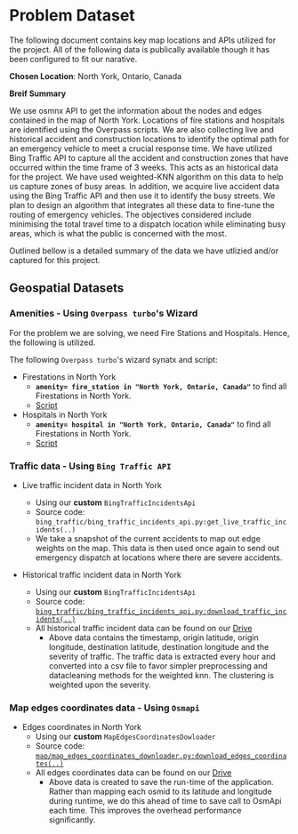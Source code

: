 # Problem Dataset 
The following document contains key map locations and APIs utilized for the project. All of the following data is publically available though it has been configured to fit our narative.  

**Chosen Location**: North York, Ontario, Canada

**Breif Summary** 

We use osmnx API to get the information about the nodes and edges contained in the map of North York. Locations of fire stations and hospitals are identified using the Overpass scripts. We are also collecting live and historical accident and construction locations to identify the optimal path for an emergency vehicle to meet a crucial response time. We have utilized Bing Traffic API to capture all the accident and construction zones that have occurred within the time frame of 3 weeks. This acts as an historical data for the project. We have used weighted-KNN algorithm on this data to help us capture zones of busy areas. In addition, we acquire live accident data using the Bing Traffic API and then use it to identify the busy streets. We plan to design an algorithm that integrates all these data to fine-tune the routing of emergency vehicles. The objectives considered include minimising the total travel time to a dispatch location while eliminating busy areas, which is what the public is concerned with the most.     

Outlined bellow is a detailed summary of the data we have utlizied and/or captured for this project. 

## Geospatial Datasets

### Amenities - Using `Overpass turbo`'s Wizard 

For the problem we are solving, we need Fire Stations and Hospitals. Hence, the following is utilized. 

The following `Overpass turbo`'s wizard synatx and script:
* Firestations in North York 
  * **`amenity= fire_station in "North York, Ontario, Canada"`** to find all Firestations in North York. 
  * [Script](./Dataset/scripts/firestations_northyork.oql) 
* Hospitals in North York 
  * **`amenity= hospital in "North York, Ontario, Canada"`** to find all Firestations in North York. 
  * [Script](./Dataset/scripts/hospitals_northyork.oql)


### Traffic data - Using `Bing Traffic API`

* Live traffic incident data in North York
  * Using our **custom** `BingTrafficIncidentsApi`
  * Source code: `bing_traffic/bing_traffic_incidents_api.py:get_live_traffic_incidents(..)` 
  * We take a snapshot of the current accidents to map out edge weights on the map. This data is then used once again to send out emergency dispatch at locations where there are severe accidents.

* Historical traffic incident data in North York
  * Using our **custom** `BingTrafficIncidentsApi`
  * Source code: [`bing_traffic/bing_traffic_incidents_api.py:download_traffic_incidents(..)`](https://github.com/singh264/smart-mobility/blob/master/bing_traffic/bing_traffic_incidents_api.py)
  * All historical traffic incident data can be found on our [Drive](https://drive.google.com/drive/folders/1ObGRrqJbvuVqW3wQDg16Wnjh-9BA0K04)
    * Above data contains the timestamp, origin latitude, origin longitude, destination latitude, destination longitude and the severity of traffic. The traffic data is extracted every hour and converted into a csv file to favor simpler preprocessing and datacleaning methods for the weighted knn. The clustering is weighted upon the severity. 


### Map edges coordinates data - Using `Osmapi`

* Edges coordinates in North York
  * Using our **custom** `MapEdgesCoordinatesDowloader`
  * Source code: [`map/map_edges_coordinates_downloader.py:download_edges_coordinates(..)`](https://github.com/singh264/smart-mobility/blob/master/map/map_edges_coordinates_downloader.py) 
  * All edges coordinates data can be found on our [Drive](https://drive.google.com/drive/folders/1ObGRrqJbvuVqW3wQDg16Wnjh-9BA0K04)
    * Above data is created to save the run-time of the application. Rather than mapping each osmid to its latitude and longitude during runtime, we do this ahead of time to save call to OsmApi each time. This improves the overhead performance significantly. 
  
  
